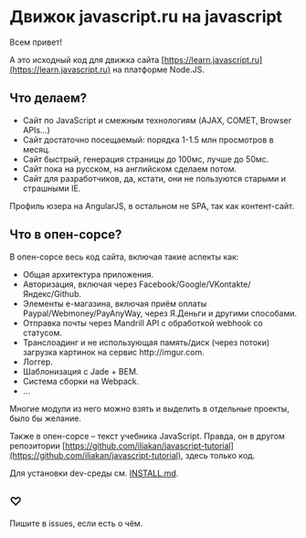 # Движок javascript.ru на javascript

Всем привет!

А это исходный код для движка сайта [https://learn.javascript.ru](https://learn.javascript.ru) на платформе Node.JS.

<!--
[![Build Status](https://travis-ci.org/iliakan/javascript-nodejs.svg?branch=master)](https://travis-ci.org/iliakan/javascript-nodejs)
-->

## Что делаем?

* Сайт по JavaScript и смежным технологиям (AJAX, COMET, Browser APIs...)
* Сайт достаточно посещаемый: порядка 1-1.5 млн просмотров в месяц.
* Сайт быстрый, генерация страницы до 100мс, лучше до 50мс.
* Сайт пока на русском, на английском сделаем потом.
* Сайт для разработчиков, да, кстати, они не пользуются старыми и страшными IE.

Профиль юзера на AngularJS, в остальном не SPA, так как контент-сайт.

## Что в опен-сорсе?

В опен-сорсе весь код сайта, включая такие аспекты как:

<ul>
<li>Общая архитектура приложения.</li>
<li>Авторизация, включая через Facebook/Google/VKontakte/Яндекс/Github.</li>
<li>Элементы e-магазина, включая приём оплаты Paypal/Webmoney/PayAnyWay, через Я.Деньги и другими способами.</li>
<li>Отправка почты через Mandrill API с обработкой webhook со статусом.</li>
<li>Транслоадинг и не использующая память/диск (через потоки) загрузка картинок на сервис http://imgur.com.</li>
<li>Логгер.</li>
<li>Шаблонизация с Jade + BEM.</li>
<li>Система сборки на Webpack.</li>
<li>...</li>
</ul>

Многие модули из него можно взять и выделить в отдельные проекты, было бы желание.

Также в опен-сорсе &ndash; текст учебника JavaScript.
Правда, он в другом репозитории [https://github.com/iliakan/javascript-tutorial](https://github.com/iliakan/javascript-tutorial), здесь только код.

Для установки dev-среды см. [INSTALL.md](https://github.com/iliakan/javascript-tutorial-server/blob/master/Install.md).

## ♡

Пишите в issues, если есть о чём.

